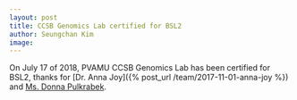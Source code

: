 ```yaml
---
layout: post
title: CCSB Genomics Lab certified for BSL2
author: Seungchan Kim
image: 
---
```


On July 17 of 2018, PVAMU CCSB Genomics Lab has been certified for BSL2, thanks for [Dr. Anna Joy]({% post_url /team/2017-11-01-anna-joy %}) and [Ms. Donna Pulkrabek](https://www.pvamu.edu/research/about-us/research-staff/).
